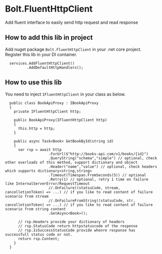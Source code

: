 ﻿# Bolt.FluentHttpClient

Add fluent interface to easily send http request and read response

## How to add this lib in project

Add nuget package `Bolt.FluentHttpClient` in your .net core project. Register this lib in your DI container.

```
  services.AddFluentHttpClient()
          .AddDefaultHttpHandlers();
```

## How to use this lib

You need to inject `IFluentHttpClient` in your class as below.

```
  public class BookApiProxy : IBookApiProxy
  {
    private IFluentHttpClient http;

    public BookApiProxy(IFluentHttpClient http)
    {
      this.http = http;
    }

    public async Task<Book> GetBookById(string id)
    {
      var rsp = await http
                    .ForUrl($"http://books-api.com/v1/books/{id}")
                    .QueryString("schema","simple") // optional, check other overloads of this method, support dictionary and object
                    .Header("name","value") // optional, check headers which supports dictionary<string,string>
                    .Timeout(Timespan.FromSeconds(5)) // optional
                    .Retry(1) // optional, retry 1 time on failure like InternalServerError/RequestTimeout
                    //.OnFailure((statsuCode, stream, cancelletionToken) => ...) // if you like to read content of failure scenario from stream
                    //.OnFailureFromString((statsuCode, str, cancelletionToken) => ...) // if you like to read content of failure scenario from string content
                    .GetAsync<Book>();

      // rsp.Headers provide your dictionary of headers
      // rsp.StatusCode return httpstatuscode of the response
      // rsp.IsSuccessStatusCode provide whenre response has successfull status code or not.
      return rsp.Content;
    }
  }
```
